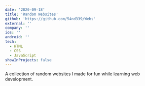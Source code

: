 ```yaml
---
date: '2020-09-18'
title: 'Random Websites'
github: 'https://github.com/54nd339/Webs'
external: ''
company: ''
ios: ''
android: ''
tech:
  - HTML
  - CSS
  - JavaScript
showInProjects: false
---
```


A collection of random websites I made for fun while learning web development.